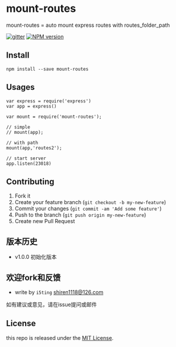 # mount-routes

mount-routes = auto mount express routes with routes_folder_path

[![gitter][gitter-image]][gitter-url]
[![NPM version][npm-image]][npm-url]

## Install

    npm install --save mount-routes

## Usages


```
var express = require('express')
var app = express()

var mount = require('mount-routes');

// simple
// mount(app);

// with path
mount(app,'routes2');

// start server
app.listen(23018)
```

## Contributing

1. Fork it
2. Create your feature branch (`git checkout -b my-new-feature`)
3. Commit your changes (`git commit -am 'Add some feature'`)
4. Push to the branch (`git push origin my-new-feature`)
5. Create new Pull Request


## 版本历史

- v1.0.0 初始化版本

## 欢迎fork和反馈

- write by `i5ting` shiren1118@126.com

如有建议或意见，请在issue提问或邮件

## License

this repo is released under the [MIT
License](http://www.opensource.org/licenses/MIT).


[npm-image]: https://img.shields.io/npm/v/mount-routes.svg?style=flat-square
[npm-url]: https://npmjs.org/package/mount-routes
[gitter-image]: https://badges.gitter.im/Join%20Chat.svg
[gitter-url]: https://gitter.im/i5ting/mount-routes?utm_source=badge&utm_medium=badge&utm_campaign=pr-badge&utm_content=badge